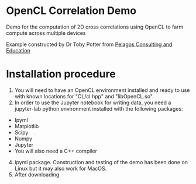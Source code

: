 # OpenCL Correlation Demo
Demo for the computation of 2D cross correlations using OpenCL to farm compute across multiple devices

Example constructed by Dr Toby Potter from [Pelagos Consulting and Education](https://www.pelagos-consulting.com)

# Installation procedure

1. You will need to have an OpenCL environment installed and ready to use with known locations for "CL/cl.hpp" and "libOpenCL.so".
2. In order to use the Jupyter notebook for writing data, you need a jupyter-lab python environment installed with the following packages:
  * Ipyml
  * Matplotlib
  * Scipy
  * Numpy
  * Jupyter 
  * You will also need a C++ compiler
4.  ipyml package. Construction and testing of the demo has been done on Linux but it may also work for MacOS.
5. After downloading

